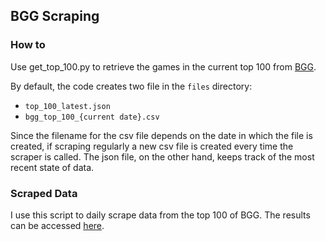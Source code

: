 ## BGG Scraping
### How to

Use get\_top\_100.py to retrieve the games in the current top 100 from [BGG](https://boardgamegeek.com/).


By default, the code creates two file in the ```files``` directory:
* ```top_100_latest.json```
* ```bgg_top_100_{current date}.csv```

Since the filename for the csv file depends on the date in which the file is created, if scraping regularly a new csv file is created every time the scraper is called. The json file, on the other hand, keeps track of the most recent state of data.


### Scraped Data

I use this script to daily scrape data from the top 100 of BGG. The results can be accessed [here](https://gnolano.xyz/data/files/).
